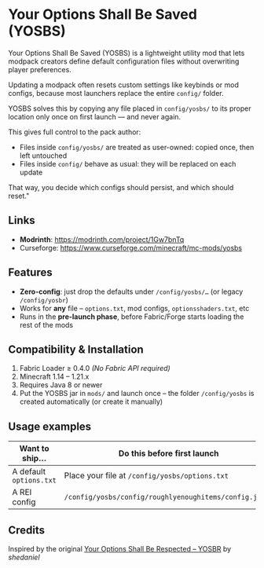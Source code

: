 # Your Options Shall Be Saved (YOSBS)

Your Options Shall Be Saved (YOSBS) is a lightweight utility mod that lets modpack creators define default configuration files without overwriting player preferences.

Updating a modpack often resets custom settings like keybinds or mod configs, because most launchers replace the entire `config/` folder.

YOSBS solves this by copying any file placed in `config/yosbs/` to its proper location only once on first launch — and never again.

This gives full control to the pack author:

- Files inside `config/yosbs/` are treated as user-owned: copied once, then left untouched
- Files inside `config/` behave as usual: they will be replaced on each update

That way, you decide which configs should persist, and which should reset."

## Links
- **Modrinth**: https://modrinth.com/project/1Gw7bnTq
- Curseforge: https://www.curseforge.com/minecraft/mc-mods/yosbs

## Features
- **Zero-config**: just drop the defaults under `/config/yosbs/…` (or legacy `/config/yosbr`)
- Works for **any** file – `options.txt`, mod configs, `optionsshaders.txt`, etc
- Runs in the **pre-launch phase**, before Fabric/Forge starts loading the rest of the mods


## Compatibility & Installation 
1. Fabric Loader ≥ 0.4.0 *(No Fabric API required)*
2. Minecraft 1.14 – 1.21.x
3. Requires Java 8 or newer 
4. Put the YOSBS jar in `mods/` and launch once – the folder `/config/yosbs` is created automatically (or create it manually)



## Usage examples

| Want to ship… | Do this before first launch |
|---------------|----------------------------|
| A default `options.txt` | Place your file at `/config/yosbs/options.txt` |
| A REI config | `/config/yosbs/config/roughlyenoughitems/config.json5` |

## Credits
Inspired by the original [Your Options Shall Be Respected – YOSBR](https://modrinth.com/mod/yosbr) by *shedaniel*
